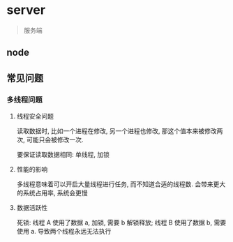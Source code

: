 # server

> 服务端

## node

## 常见问题

### 多线程问题

1. 线程安全问题

    读取数据时, 比如一个进程在修改, 另一个进程也修改, 那这个值本来被修改两次, 可能只会被修改一次.

    要保证读取数据相同: 单线程, 加锁

2. 性能的影响

    多线程意味着可以开启大量线程进行任务, 而不知道合适的线程数. 会带来更大的系统占用率, 系统会更慢

3. 数据活跃性

    死锁: 线程 A 使用了数据 a, 加锁, 需要 b 解锁释放; 线程 B 使用了数据 b, 需要使用 a. 导致两个线程永远无法执行
